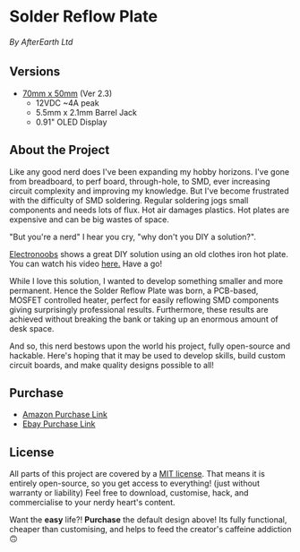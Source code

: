 # **Solder Reflow Plate** 
###### By AfterEarth Ltd

## Versions
- [70mm x 50mm](link) (Ver 2.3)
  - 12VDC ~4A peak
  - 5.5mm x 2.1mm Barrel Jack
  - 0.91" OLED Display


## About the Project
Like any good nerd does I've been expanding my hobby horizons. 
I've gone from breadboard, to perf board, through-hole, to SMD, ever increasing circuit complexity and improving my knowledge. 
But I've become frustrated with the difficulty of SMD soldering. 
Regular soldering jogs small components and needs lots of flux. 
Hot air damages plastics. 
Hot plates are expensive and can be big wastes of space. 

"But you're a nerd" I hear you cry, "why don't you DIY a solution?".

[Electronoobs](https://www.youtube.com/channel/UCjiVhIvGmRZixSzupD0sS9Q) shows a great DIY solution using an old clothes iron hot plate. 
You can watch his video [here.](https://www.youtube.com/watch?v=C7blZigaaaA)
Have a go!

While I love this solution, I wanted to develop something smaller and more permanent. 
Hence the Solder Reflow Plate was born, a PCB-based, MOSFET controlled heater, perfect for easily reflowing SMD components giving surprisingly professional results. Furthermore, these results are achieved without breaking the bank or taking up an enormous amount of desk space.

And so, this nerd bestows upon the world his project, fully open-source and hackable. 
Here's hoping that it may be used to develop skills, build custom circuit boards, and make quality designs possible to all!

## Purchase
- [Amazon Purchase Link](link)
- [Ebay Purchase Link](link)

## License
All parts of this project are covered by a [MIT license](LICENSE). 
That means it is entirely open-source, so you get access to everything! (just without warranty or liability) 
Feel free to download, customise, hack, and commercialise to your nerdy heart's content. 

Want the **easy** life?!
**Purchase** the default design above!
Its fully functional, cheaper than customising, and helps to feed the creator's caffeine addiction 🙃
